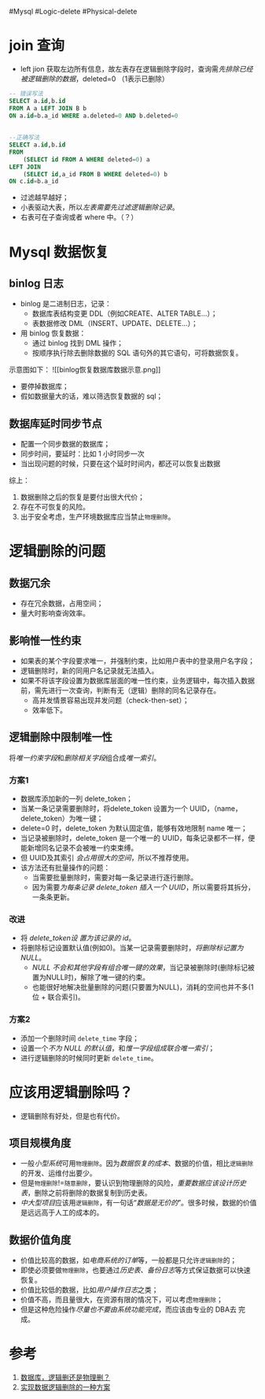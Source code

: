 #Mysql #Logic-delete #Physical-delete


# join 查询
- left jion 获取左边所有信息，故左表存在逻辑删除字段时，查询需*先排除已经被逻辑删除的数据*，deleted=0 （1表示已删除）

```sql
-- 错误写法
SELECT a.id,b.id
FROM A a LEFT JOIN B b 
ON a.id=b.a_id WHERE a.deleted=0 AND b.deleted=0
 
 
--正确写法
SELECT a.id,b.id
FROM 
	(SELECT id FROM A WHERE deleted=0) a 
LEFT JOIN
	(SELECT id,a_id FROM B WHERE deleted=0) b 
ON c.id=b.a_id 
```
- 过滤越早越好；
- 小表驱动大表，所以*左表需要先过滤逻辑删除记录*。
- 右表可在子查询或者 where 中。（？）

# Mysql 数据恢复
## binlog 日志
- binlog 是二进制日志，记录：
	- 数据库表结构变更 DDL（例如CREATE、ALTER TABLE…）；
	- 表数据修改 DML（INSERT、UPDATE、DELETE…）；
- 用 binlog 恢复数据：
	- 通过 binlog 找到 DML 操作；
	- 按顺序执行除去删除数据的 SQL 语句外的其它语句，可将数据恢复。

示意图如下：
![[binlog恢复数据库数据示意.png]]

  
- 要停掉数据库；
- 假如数据量大的话，难以筛选恢复数据的 sql；

## 数据库延时同步节点
-   配置一个同步数据的数据库；
-   同步时间，要延时：比如 1 小时同步一次
-   当出现问题的时候，只要在这个延时时间内，都还可以恢复出数据

综上：
1. 数据删除之后的恢复是要付出很大代价；
2. 存在不可恢复的风险。
3. 出于安全考虑，生产环境数据库应当禁止`物理删除`。

# 逻辑删除的问题
## 数据冗余
- 存在冗余数据，占用空间；
- 量大时影响查询效率。

## 影响惟一性约束
- 如果表的某个字段要求唯一，并强制约束，比如用户表中的登录用户名字段；
- 逻辑删除时，新的同用户名记录就无法插入。
- 如果不将该字段设置为数据库层面的唯一性约束，业务逻辑中，每次插入数据前，需先进行一次查询，判断有无（逻辑）删除的同名记录存在。
	- 高并发情景容易出现并发问题（check-then-set）；
	- 效率低下。

## 逻辑删除中限制唯一性
将*唯一约束字段*和*删除相关字段*组合成*唯一索引*。
### 方案1
- 数据库添加新的一列 delete_token；
- 当某一条记录需要删除时，将delete_token 设置为一个 UUID，（name，delete_token）为唯一键；
- delete=0 时，delete_token 为默认固定值，能够有效地限制 name 唯一；
- 当记录被删除时，delete_token 是一个唯一的 UUID，每条记录都不一样，便能新增同名记录不会被唯一约束束缚。
- 但 UUID及其索引 *会占用很大的空间*，所以不推荐使用。
- 该方法还有批量操作的问题：
	- 当需要批量删除时，需要对每一条记录进行逐行删除。
	- 因为需要*为每条记录 delete_token 插入一个 UUID*，所以需要将其拆分，一条条更新。

### 改进
- 将 *delete_token设 置为该记录的 id*。
- 将删除标记设置默认值(例如0)。当某一记录需要删除时，*将删除标记置为 NULL*。
	- *NULL 不会和其他字段有组合唯一键的效果*，当记录被删除时(删除标记被置为NULL时)，解除了唯一键的约束。
	- 也能很好地解决批量删除的问题(只要置为NULL)，消耗的空间也并不多(1位 + 联合索引)。
    
### 方案2
- 添加一个删除时间 `delete_time` 字段；
- 设置一个*不为 NULL 的默认值*，和*惟一字段组成联合唯一索引*；
- 进行逻辑删除的时候同时更新 `delete_time`。
    

# 应该用逻辑删除吗？
- 逻辑删除有好处，但是也有代价。
## 项目规模角度
- 一般*小型系统*可用`物理删除`。因为*数据恢复的成本*、数据的价值，相比`逻辑删除`的开发、运维付出要少。
- 但是`物理删除`!=`随意删除`，要认识到物理删除的风险，*重要数据应该设计历史表*，删除之前将删除的数据复制到历史表。
- *中大型项目*应该用`逻辑删除`，有一句话“*数据是无价的*”。很多时候，数据的价值是远远高于人工的成本的。
        
## 数据价值角度
- 价值比较高的数据，如*电商系统的订单*等，一般都是只允许`逻辑删除`的；
- 即使必须要做`物理删除`，也要通过*历史表、备份日志*等方式保证数据可以快速恢复。
- 价值比较低的数据，比如*用户操作日志*之类；
- 价值不高，而且量很大，在资源有限的情况下，可以考虑`物理删除`；
- 但是这种危险操作*尽量也不要由系统功能完成*，而应该由专业的 DBA去 完成。


# 参考
1. [数据库，逻辑删还是物理删？](https://juejin.cn/post/6946577362301485063)
2. [实现数据逻辑删除的一种方案](https://www.cnblogs.com/54chensongxia/p/14247966.html)